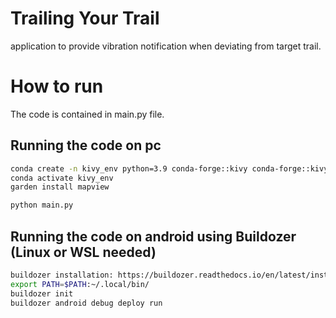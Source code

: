 # Trailing Your Trail
application to provide vibration notification when deviating from target trail.
# How to run
The code is contained in main.py file.
## Running the code on pc
```bash
conda create -n kivy_env python=3.9 conda-forge::kivy conda-forge::kivy-garden conda-forge::plyer conda-forge::gpxpy numpy conda-forge::geopy
conda activate kivy_env
garden install mapview

python main.py
```

## Running the code on android using Buildozer (Linux or WSL needed)
```bash
buildozer installation: https://buildozer.readthedocs.io/en/latest/installation.html
export PATH=$PATH:~/.local/bin/
buildozer init
buildozer android debug deploy run
```
